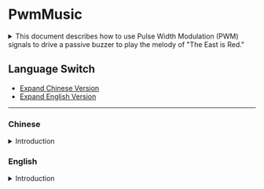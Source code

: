 # PwmMusic

<details>
  <summary>This document describes how to use Pulse Width Modulation (PWM) signals to drive a passive buzzer to play the melody of "The East is Red."</summary>

  ## Introduction

  - **English Version:** This document describes how to use Pulse Width Modulation (PWM) signals to drive a passive buzzer to play the melody of "The East is Red."
  - **Chinese Version:** 本文档描述了如何使用脉冲宽度调制（PWM）信号来驱动无源蜂鸣器播放《东方红》的旋律。
</details>

## Language Switch

- [Expand Chinese Version](#)
- [Expand English Version](#)

---

### Chinese
<details>
  <summary>Introduction</summary>
  本文档描述了如何使用脉冲宽度调制（PWM）信号来驱动无源蜂鸣器播放《东方红》的旋律。
</details>

### English
<details>
  <summary>Introduction</summary>
  This document describes how to use Pulse Width Modulation (PWM) signals to drive a passive buzzer to play the melody of "The East is Red."
</details>
